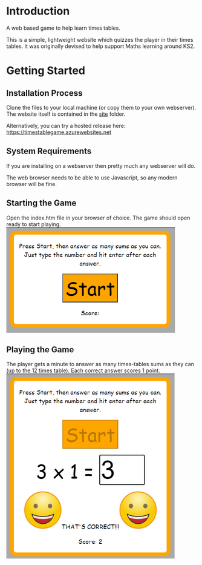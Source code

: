 # Introduction
A web based game to help learn times tables.

This is a simple, lightweight website which quizzes the player in their times tables. It was originally devised to help support Maths learning around KS2.

# Getting Started
## Installation Process
Clone the files to your local machine (or copy them to your own webserver). The website itself is contained in the [site](site) folder.

Alternatively, you can try a hosted release here: https://timestablegame.azurewebsites.net

## System Requirements
If you are installing on a webserver then pretty much any webserver will do.

The web browser needs to be able to use Javascript, so any modern browser will be fine.

## Starting the Game
Open the index.htm file in your browser of choice. The game should open ready to start playing.
![Do you want to play a game?](documentation/startgame.png)

## Playing the Game
The player gets a minute to answer as many times-tables sums as they can (up to the 12 times table). Each correct answer scores 1 point.
![Get the sums right](documentation/playgame.png)

